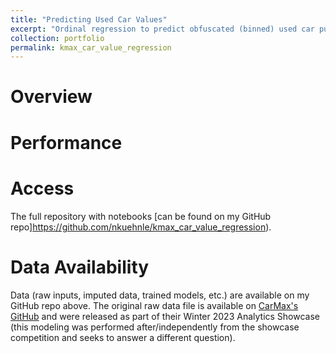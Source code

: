 ```yaml
---
title: "Predicting Used Car Values"
excerpt: "Ordinal regression to predict obfuscated (binned) used car purchase/appraisal prices using tree-based regression methods<br/>The full repository with notebooks [can be found on my GitHub repo](https://github.com/nkuehnle/kmax_car_value_regression).<br/>"
collection: portfolio
permalink: kmax_car_value_regression
---
```


# Overview

# Performance

# Access
The full repository with notebooks [can be found on my GitHub repo]https://github.com/nkuehnle/kmax_car_value_regression).

# Data Availability
Data (raw inputs, imputed data, trained models, etc.) are available on my GitHub repo above. The original raw data file is available on [CarMax's GitHub](https://github.com/kmx-analytics-showcase/Winter-2023) and were released as part of their Winter 2023 Analytics Showcase (this modeling was performed after/independently from the showcase competition and seeks to answer a different question).

